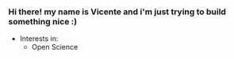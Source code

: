 
### Hi there! my name is Vicente and i'm just trying to build something nice :)


- Interests in:
  - Open Science
